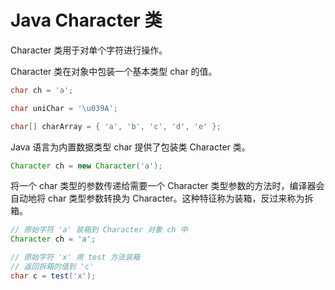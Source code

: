 # Java Character 类

Character 类用于对单个字符进行操作。

Character 类在对象中包装一个基本类型 char 的值。

```java
char ch = 'a';

char uniChar = '\u039A';

char[] charArray = { 'a', 'b', 'c', 'd', 'e' };
```

Java 语言为内置数据类型 char 提供了包装类 Character 类。

```java
Character ch = new Character('a');
```

将一个 char 类型的参数传递给需要一个 Character 类型参数的方法时，编译器会自动地将 char 类型参数转换为 Character。这种特征称为装箱，反过来称为拆箱。

```java
// 原始字符 'a' 装箱到 Character 对象 ch 中
Character ch = 'a';

// 原始字符 'x' 用 test 方法装箱
// 返回拆箱的值到 'c'
char c = test('x');
```



